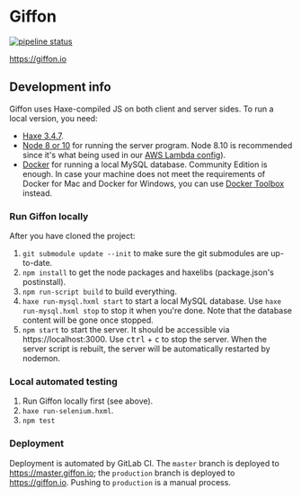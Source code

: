 # Giffon

[![pipeline status](https://gitlab.com/giffon.io/giffon/badges/master/pipeline.svg)](https://gitlab.com/giffon.io/giffon/commits/master)

https://giffon.io

## Development info

Giffon uses Haxe-compiled JS on both client and server sides. To run a local version, you need:

 * [Haxe 3.4.7](https://haxe.org/download/version/3.4.7/).
 * [Node 8 or 10](https://nodejs.org/en/download/) for running the server program. Node 8.10 is recommended since it's what being used in our [AWS Lambda config](serverless.yml)).
 * [Docker](https://docs.docker.com/install/#supported-platforms) for running a local MySQL database. Community Edition is enough. In case your machine does not meet the requirements of Docker for Mac and Docker for Windows, you can use [Docker Toolbox](https://docs.docker.com/toolbox/overview/) instead.

### Run Giffon locally

After you have cloned the project:

 1. `git submodule update --init` to make sure the git submodules are up-to-date.
 2. `npm install` to get the node packages and haxelibs (package.json's postinstall).
 3. `npm run-script build` to build everything.
 4. `haxe run-mysql.hxml start` to start a local MySQL database. Use `haxe run-mysql.hxml stop` to stop it when you're done. Note that the database content will be gone once stopped.
 5. `npm start` to start the server. It should be accessible via https://localhost:3000. Use <kbd>ctrl</kbd> + <kbd>c</kbd> to stop the server. When the server script is rebuilt, the server will be automatically restarted by nodemon.
 
### Local automated testing

 1. Run Giffon locally first (see above).
 2. `haxe run-selenium.hxml`.
 3. `npm test`

### Deployment

Deployment is automated by GitLab CI. The `master` branch is deployed to https://master.giffon.io; the `production` branch is deployed to https://giffon.io. Pushing to `production` is a manual process.
